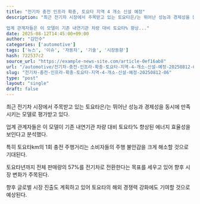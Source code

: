 ```yaml
---
title: "전기차 충전 인프라 확충, 토요타 지역 4 개소 신설 예정"
description: "최근 전기차 시장에서 주목받고 있는 토요타은/는 뛰어난 성능과 경제성을 동시에 만족시키는 모델로 평가받고 있다.

업계 관계자들은 이 모델이 기존 내연기관 차량 대비 토요타% 향상..."
date: 2025-08-12T14:45:00+09:00
author: "김민수"
categories: ['automotive']
tags: ['뉴스', '이슈', '자동차', '기술', '시장동향']
hash: 722537c2
source_url: "https://example-news-site.com/article-0ef16ab8"
url: "/automotive/전기차-충전-인프라-확충-토요타-지역-4-개소-신설-예정-20250812-06/"
slug: "전기차-충전-인프라-확충-토요타-지역-4-개소-신설-예정-20250812-06"
type: "post"
layout: "single"
draft: false
---
```


최근 전기차 시장에서 주목받고 있는 토요타은/는 뛰어난 성능과 경제성을 동시에 만족시키는 모델로 평가받고 있다.

업계 관계자들은 이 모델이 기존 내연기관 차량 대비 토요타% 향상된 에너지 효율성을 보인다고 분석했다.

특히 토요타km의 1회 충전 주행거리는 소비자들의 주행 불안감을 크게 해소할 것으로 기대된다.

토요타년까지 전체 판매량의 57%를 전기차로 전환한다는 목표를 세우고 있어 향후 시장 변화가 주목된다.

향후 글로벌 시장 진출도 계획하고 있어 토요타의 해외 경쟁력 강화에도 기여할 것으로 예상된다.
